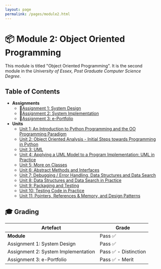 ```yaml
---
layout: page
permalink: /pages/module2.html
---
```


# 📦️ Module 2: Object Oriented Programming

This module is titled "Object Oriented Programming". It is the second module in the _University of Essex, Post Graduate Computer Science Degree_.

## Table of Contents

- **Assignments**
  - 📃[Assignment 1: System Design](/pages/module2/assignment1/m2a1.html)
  - 📃[Assignment 2: System Implementation](/pages/module2/assignment2/m2a2.html)
  - 📃[Assignment 3: e-Portfolio](/pages/module2/unit-assignments/m2a3.html)
- **Units**
  - [Unit 1: An Introduction to Python Programming and the OO Programming Paradigm](/pages/module2/unit-assignments/unit1/m2u1.html)
  - [Unit 2: Object Oriented Analysis - Initial Steps towards Programming in Python](/pages/module2/unit-assignments/unit2/m2u2.html)
  - [Unit 3: UML](/pages/module2/unit-assignments/unit3/m2u3.html)
  - [Unit 4: Applying a UML Model to a Program Implementation: UML in Practice](/pages/module2/unit-assignments/unit4/m2u4.html)
  - [Unit 5: More on Classes](/pages/module2/unit-assignments/unit5/m2u5.html)
  - [Unit 6: Abstract Methods and Interfaces](/pages/module2/unit-assignments/unit6/m2u6.html)
  - [Unit 7: Debugging / Error Handling, Data Structures and Data Search](/pages/module2/unit-assignments/unit7/m2u7.html)
  - [Unit 8: Data Structures and Data Search in Practice](/pages/module2/unit-assignments/unit8/m2u8.html)
  - [Unit 9: Packaging and Testing](/pages/module2/unit-assignments/unit9/m2u9.html)
  - [Unit 10: Testing Code in Practice](/pages/module2/unit-assignments/unit10/m2u10.html)
  - [Unit 11: Pointers, References & Memory, and Design Patterns](/pages/module2/unit-assignments/unit11/m2u11.html)


## 🎓 Grading

| Artefact                            | Grade                |
| ----------------------------------- | -------------------- |
| **Module** | Pass ✅ |
| Assignment 1: System Design         | Pass ✅               |
| Assignment 2: System Implementation | Pass ✅ - Distinction |
| Assignment 3: e-Portfolio           | Pass ✅ - Merit       |
